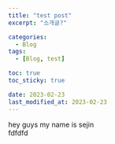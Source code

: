 ```yaml
---
title: "test post"
excerpt: "소개글?"

categories:
  - Blog
tags:
  - [Blog, test]

toc: true
toc_sticky: true

date: 2023-02-23
last_modified_at: 2023-02-23
---
```


hey guys my name is sejin  
fdfdfd
